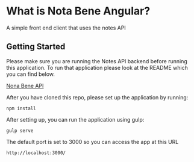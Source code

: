 # What is Nota Bene Angular?
A simple front end client that uses the notes API

## Getting Started

Please make sure you are running the Notes API backend before running this application. To run that application please look at the README which you can find below.

[Nona Bene API](https://github.com/paulthegeek/nota_bene)

After you have cloned this repo, please set up the application by running:

`npm install`

After setting up, you can run the application using gulp:

`gulp serve`

The default port is set to 3000 so you can access the app at this URL

`http://localhost:3000/`
